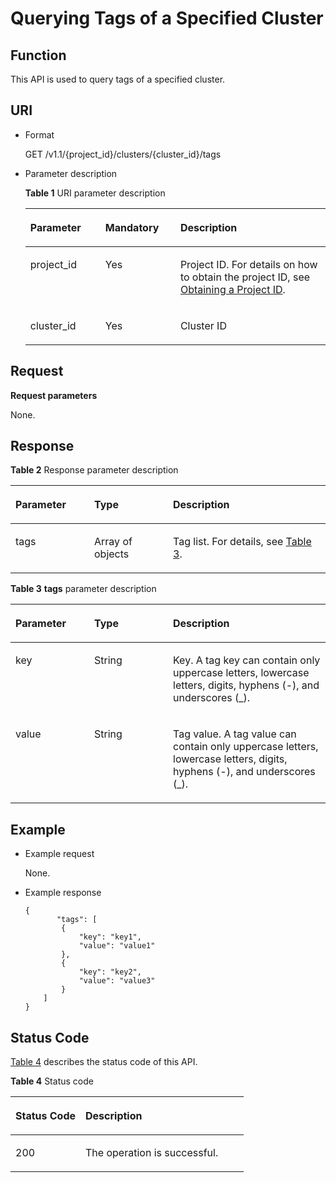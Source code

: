 # Querying Tags of a Specified Cluster<a name="EN-US_TOPIC_0172486212"></a>

## Function<a name="s2dea9a4d93f74e39ba20cbedd4b7e8be"></a>

This API is used to query tags of a specified cluster.

## URI<a name="s61128a85a7bf43eea9d5e251476421e3"></a>

-   Format

    GET /v1.1/\{project\_id\}/clusters/\{cluster\_id\}/tags

-   Parameter description

    **Table  1**  URI parameter description

    <a name="t10d6a27e439748119bac5dba8ff725ee"></a>
    <table><thead align="left"><tr id="rc00b1d4d619d49578b746b159f6b14ef"><th class="cellrowborder" valign="top" width="25%" id="mcps1.2.4.1.1"><p id="aba577efd88e64045a07aecffdf6aa549"><a name="aba577efd88e64045a07aecffdf6aa549"></a><a name="aba577efd88e64045a07aecffdf6aa549"></a><strong id="b0460104191416"><a name="b0460104191416"></a><a name="b0460104191416"></a>Parameter</strong></p>
    </th>
    <th class="cellrowborder" valign="top" width="25%" id="mcps1.2.4.1.2"><p id="en-us_topic_0110707083_p388412816227"><a name="en-us_topic_0110707083_p388412816227"></a><a name="en-us_topic_0110707083_p388412816227"></a><strong id="b390913091411"><a name="b390913091411"></a><a name="b390913091411"></a>Mandatory</strong></p>
    </th>
    <th class="cellrowborder" valign="top" width="50%" id="mcps1.2.4.1.3"><p id="acb15181715474e73ac583c8ce5d0781e"><a name="acb15181715474e73ac583c8ce5d0781e"></a><a name="acb15181715474e73ac583c8ce5d0781e"></a><strong id="b1806105611137"><a name="b1806105611137"></a><a name="b1806105611137"></a>Description</strong></p>
    </th>
    </tr>
    </thead>
    <tbody><tr id="r46543c343acf45a5838026f8b399eb51"><td class="cellrowborder" valign="top" width="25%" headers="mcps1.2.4.1.1 "><p id="a0b1454912a70443c8c7e81db3de6e78a"><a name="a0b1454912a70443c8c7e81db3de6e78a"></a><a name="a0b1454912a70443c8c7e81db3de6e78a"></a>project_id</p>
    </td>
    <td class="cellrowborder" valign="top" width="25%" headers="mcps1.2.4.1.2 "><p id="a216bc5b881df408a8c8ae8bf39ba85a0"><a name="a216bc5b881df408a8c8ae8bf39ba85a0"></a><a name="a216bc5b881df408a8c8ae8bf39ba85a0"></a>Yes</p>
    </td>
    <td class="cellrowborder" valign="top" width="50%" headers="mcps1.2.4.1.3 "><p id="a748e1bc3a75c4d91a7fc3722e0b9e6a8"><a name="a748e1bc3a75c4d91a7fc3722e0b9e6a8"></a><a name="a748e1bc3a75c4d91a7fc3722e0b9e6a8"></a>Project ID. For details on how to obtain the project ID, see <a href="obtaining-a-project-id.md">Obtaining a Project ID</a>.</p>
    </td>
    </tr>
    <tr id="rbc810e17a79b41bd8c797bf23c58abcb"><td class="cellrowborder" valign="top" width="25%" headers="mcps1.2.4.1.1 "><p id="en-us_topic_0110707083_p288462815221"><a name="en-us_topic_0110707083_p288462815221"></a><a name="en-us_topic_0110707083_p288462815221"></a>cluster_id</p>
    </td>
    <td class="cellrowborder" valign="top" width="25%" headers="mcps1.2.4.1.2 "><p id="ae2a3892ba1744cbaad8fe0694bec9afa"><a name="ae2a3892ba1744cbaad8fe0694bec9afa"></a><a name="ae2a3892ba1744cbaad8fe0694bec9afa"></a>Yes</p>
    </td>
    <td class="cellrowborder" valign="top" width="50%" headers="mcps1.2.4.1.3 "><p id="en-us_topic_0110707083_p78845285227"><a name="en-us_topic_0110707083_p78845285227"></a><a name="en-us_topic_0110707083_p78845285227"></a>Cluster ID</p>
    </td>
    </tr>
    </tbody>
    </table>


## Request<a name="s7d33ebe92ff14e34987ea021c259c478"></a>

**Request parameters**

None.

## Response<a name="s7761860ece7c49d0b77a9177c2ccbc06"></a>

**Table  2**  Response parameter description

<a name="table95690185369"></a>
<table><thead align="left"><tr id="row8575818193612"><th class="cellrowborder" valign="top" width="25%" id="mcps1.2.4.1.1"><p id="p4575181853612"><a name="p4575181853612"></a><a name="p4575181853612"></a>Parameter</p>
</th>
<th class="cellrowborder" valign="top" width="25%" id="mcps1.2.4.1.2"><p id="p145751818123617"><a name="p145751818123617"></a><a name="p145751818123617"></a>Type</p>
</th>
<th class="cellrowborder" valign="top" width="50%" id="mcps1.2.4.1.3"><p id="p25761518193614"><a name="p25761518193614"></a><a name="p25761518193614"></a>Description</p>
</th>
</tr>
</thead>
<tbody><tr id="row1057791893611"><td class="cellrowborder" valign="top" width="25%" headers="mcps1.2.4.1.1 "><p id="p1414612262381"><a name="p1414612262381"></a><a name="p1414612262381"></a>tags</p>
</td>
<td class="cellrowborder" valign="top" width="25%" headers="mcps1.2.4.1.2 "><p id="p16204192543610"><a name="p16204192543610"></a><a name="p16204192543610"></a>Array of objects</p>
</td>
<td class="cellrowborder" valign="top" width="50%" headers="mcps1.2.4.1.3 "><p id="p1620522520368"><a name="p1620522520368"></a><a name="p1620522520368"></a>Tag list. For details, see <a href="#table16429741613">Table 3</a>.</p>
</td>
</tr>
</tbody>
</table>

**Table  3** **tags**  parameter description

<a name="table16429741613"></a>
<table><thead align="left"><tr id="row6447741616"><th class="cellrowborder" valign="top" width="25%" id="mcps1.2.4.1.1"><p id="p144437171619"><a name="p144437171619"></a><a name="p144437171619"></a><strong id="b13466107133"><a name="b13466107133"></a><a name="b13466107133"></a>Parameter</strong></p>
</th>
<th class="cellrowborder" valign="top" width="25%" id="mcps1.2.4.1.2"><p id="p847075161"><a name="p847075161"></a><a name="p847075161"></a><strong id="b169551111151315"><a name="b169551111151315"></a><a name="b169551111151315"></a>Type</strong></p>
</th>
<th class="cellrowborder" valign="top" width="50%" id="mcps1.2.4.1.3"><p id="p1548378165"><a name="p1548378165"></a><a name="p1548378165"></a><strong id="b611215481975"><a name="b611215481975"></a><a name="b611215481975"></a>Description</strong></p>
</th>
</tr>
</thead>
<tbody><tr id="row124947121617"><td class="cellrowborder" valign="top" width="25%" headers="mcps1.2.4.1.1 "><p id="p18491073163"><a name="p18491073163"></a><a name="p18491073163"></a>key</p>
</td>
<td class="cellrowborder" valign="top" width="25%" headers="mcps1.2.4.1.2 "><p id="p0492712166"><a name="p0492712166"></a><a name="p0492712166"></a>String</p>
</td>
<td class="cellrowborder" valign="top" width="50%" headers="mcps1.2.4.1.3 "><p id="p164907111612"><a name="p164907111612"></a><a name="p164907111612"></a>Key. A tag key can contain only uppercase letters, lowercase letters, digits, hyphens (-), and underscores (_).</p>
</td>
</tr>
<tr id="row17501761611"><td class="cellrowborder" valign="top" width="25%" headers="mcps1.2.4.1.1 "><p id="p115087181618"><a name="p115087181618"></a><a name="p115087181618"></a>value</p>
</td>
<td class="cellrowborder" valign="top" width="25%" headers="mcps1.2.4.1.2 "><p id="p35027201610"><a name="p35027201610"></a><a name="p35027201610"></a>String</p>
</td>
<td class="cellrowborder" valign="top" width="50%" headers="mcps1.2.4.1.3 "><p id="p35027151611"><a name="p35027151611"></a><a name="p35027151611"></a>Tag value. A tag value can contain only uppercase letters, lowercase letters, digits, hyphens (-), and underscores (_).</p>
</td>
</tr>
</tbody>
</table>

## Example<a name="s936b4472ffcd469cabb7f86045e4a8d9"></a>

-   Example request

    None.

-   Example response

    ```
    { 
           "tags": [ 
            { 
                "key": "key1", 
                "value": "value1" 
            }, 
            { 
                "key": "key2", 
                "value": "value3" 
            } 
        ] 
    } 
    ```


## Status Code<a name="s90bcfddb775445708aada537153df78f"></a>

[Table 4](#t8879ab801c3841179c9f683931ddb28e)  describes the status code of this API.

**Table  4**  Status code

<a name="t8879ab801c3841179c9f683931ddb28e"></a>
<table><thead align="left"><tr id="r36d47cc57e1642c4b85707586a41e0eb"><th class="cellrowborder" valign="top" width="30%" id="mcps1.2.3.1.1"><p id="a75d57993e25f418f98e400b75d8c69f0"><a name="a75d57993e25f418f98e400b75d8c69f0"></a><a name="a75d57993e25f418f98e400b75d8c69f0"></a><strong id="b136541145578"><a name="b136541145578"></a><a name="b136541145578"></a>Status Code</strong></p>
</th>
<th class="cellrowborder" valign="top" width="70%" id="mcps1.2.3.1.2"><p id="adb28f2a54c104798b44f849c0c35cc7c"><a name="adb28f2a54c104798b44f849c0c35cc7c"></a><a name="adb28f2a54c104798b44f849c0c35cc7c"></a><strong id="b508791067"><a name="b508791067"></a><a name="b508791067"></a>Description</strong></p>
</th>
</tr>
</thead>
<tbody><tr id="reded02762a3e4e20bdb2ff58a490425b"><td class="cellrowborder" valign="top" width="30%" headers="mcps1.2.3.1.1 "><p id="af56600e03d6442c2801caf1ce7308bb9"><a name="af56600e03d6442c2801caf1ce7308bb9"></a><a name="af56600e03d6442c2801caf1ce7308bb9"></a>200</p>
</td>
<td class="cellrowborder" valign="top" width="70%" headers="mcps1.2.3.1.2 "><p id="en-us_topic_0110707083_p39771881331"><a name="en-us_topic_0110707083_p39771881331"></a><a name="en-us_topic_0110707083_p39771881331"></a>The operation is successful.</p>
</td>
</tr>
</tbody>
</table>

